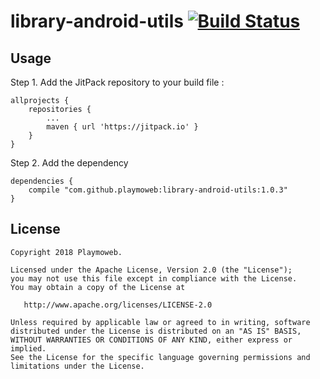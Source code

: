 # library-android-utils [![Build Status](https://travis-ci.org/playmoweb/library-android-utils.svg?branch=master)](https://travis-ci.org/playmoweb/library-android-utils)

## Usage

Step 1. Add the JitPack repository to your build file :
```
allprojects {
    repositories {
        ...
        maven { url 'https://jitpack.io' }
    }
}
```

Step 2. Add the dependency
```
dependencies {
    compile "com.github.playmoweb:library-android-utils:1.0.3"
}
```

## License

    Copyright 2018 Playmoweb.

    Licensed under the Apache License, Version 2.0 (the "License");
    you may not use this file except in compliance with the License.
    You may obtain a copy of the License at

       http://www.apache.org/licenses/LICENSE-2.0

    Unless required by applicable law or agreed to in writing, software
    distributed under the License is distributed on an "AS IS" BASIS,
    WITHOUT WARRANTIES OR CONDITIONS OF ANY KIND, either express or implied.
    See the License for the specific language governing permissions and
    limitations under the License.

